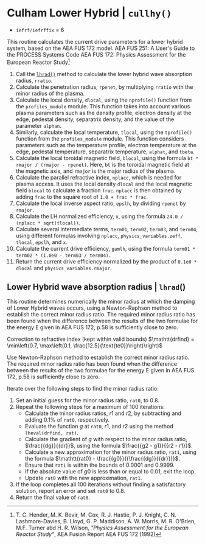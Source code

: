 # Culham Lower Hybrid | `cullhy()`

- `iefrf/iefrffix` = 6



This routine calculates the current drive parameters for a
lower hybrid system, based on the AEA FUS 172 model.
AEA FUS 251: A User's Guide to the PROCESS Systems Code
AEA FUS 172: Physics Assessment for the European Reactor Study[^1]


1. Call the [`lhrad()`](#lower-hybrid-wave-absorption-radius--lhrad) method to calculate the lower hybrid wave absorption radius, `rratio`.
2. Calculate the penetration radius, `rpenet`, by multiplying `rratio` with the minor radius of the plasma.
3. Calculate the local density, `dlocal`, using the `nprofile()` function from the `profiles_module` module. This function takes into account various plasma parameters such as the density profile, electron density at the edge, pedestal density, separatrix density, and the value of the parameter `alphan`.
4. Similarly, calculate the local temperature, `tlocal`, using the `tprofile()` function from the `profiles_module` module. This function considers parameters such as the temperature profile, electron temperature at the edge, pedestal temperature, separatrix temperature, `alphat`, and `tbeta`.
5. Calculate the local toroidal magnetic field, `blocal`, using the formula `bt * rmajor / (rmajor - rpenet)`. Here, `bt` is the toroidal magnetic field at the magnetic axis, and `rmajor` is the major radius of the plasma.
6. Calculate the parallel refractive index, `nplacc`, which is needed for plasma access. It uses the local density `dlocal` and the local magnetic field `blocal` to calculate a fraction `frac`. `nplacc` is then obtained by adding `frac` to the square root of `1.0 + frac * frac`.
7. Calculate the local inverse aspect ratio, `epslh`, by dividing `rpenet` by `rmajor`.
8. Calculate the LH normalized efficiency, `x`, using the formula `24.0 / (nplacc * sqrt(tlocal))`.
9. Calculate several intermediate terms, `term01`, `term02`, `term03`, and `term04`, using different formulas involving `nplacc`, `physics_variables.zeff`, `tlocal`, `epslh`, and `x`.
10. Calculate the current drive efficiency, `gamlh`, using the formula `term01 * term02 * (1.0e0 - term03 / term04)`.
11. Return the current drive efficiency normalized by the product of `0.1e0 * dlocal` and `physics_variables.rmajor`.

[^1]: T. C. Hender, M. K. Bevir, M. Cox, R. J. Hastie, P. J. Knight, C. N. Lashmore-Davies, B. Lloyd, G. P. Maddison, A. W. Morris, M. R. O'Brien, M.F. Turner abd H. R. Wilson, *"Physics Assessment for the European Reactor Study"*, AEA Fusion Report AEA FUS 172 (1992)

## Lower Hybrid wave absorption radius | `lhrad`()

This routine determines numerically the minor radius at which the damping of Lower Hybrid waves occurs, using a Newton-Raphson method to establish the correct minor radius ratio. The required minor radius ratio has been found when the difference between the results of the two formulae for the energy E given in AEA FUS 172, p.58 is sufficiently close to zero.

Correction to refractive index (kept within valid bounds)
  $\mathtt{drfind} = \min\left(0.7, \max\left(0.1, \frac{12.5}{\text{te0}}\right)\right)$

Use Newton-Raphson method to establish the correct minor radius ratio. The required minor radius ratio has been found when the difference between the results of the two formulae for the energy E given in AEA FUS 172, p.58 is sufficiently close to zero.

Iterate over the following steps to find the minor radius ratio:

1. Set an initial guess for the minor radius ratio, $\mathtt{rat0}$, to 0.8.
2. Repeat the following steps for a maximum of 100 iterations:
    - Calculate the minor radius ratios, $r1$ and $r2$, by subtracting and adding 0.1% of $\mathtt{rat0}$, respectively.
    - Evaluate the function $g$ at $\mathtt{rat0}$, $r1$, and $r2$ using the method `lheval(drfind, rat)`.
    - Calculate the gradient of $g$ with respect to the minor radius ratio, $\frac{{dg}}{{dr}}$, using the formula $\frac{{g2 - g1}}{{r2 - r1}}$.
    - Calculate a new approximation for the minor radius ratio, $\mathtt{rat1}$, using the formula $\mathtt{rat0} - \frac{{g0}}{{\frac{{dg}}{{dr}}}}$.
    - Ensure that $\mathtt{rat1}$ is within the bounds of 0.0001 and 0.9999.
    - If the absolute value of $g0$ is less than or equal to 0.01, exit the loop.
    - Update $\mathtt{rat0}$ with the new approximation, $\mathtt{rat1}$.
3. If the loop completes all 100 iterations without finding a satisfactory solution, report an error and set $\mathtt{rat0}$ to 0.8.
4. Return the final value of $\mathtt{rat0}$.

[^1]: T. C. Hender, M. K. Bevir, M. Cox, R. J. Hastie, P. J. Knight, C. N. Lashmore-Davies, B. Lloyd, G. P. Maddison, A. W. Morris, M. R. O'Brien, M.F. Turner abd H. R. Wilson, *"Physics Assessment for the European Reactor Study"*, AEA Fusion Report AEA FUS 172 (1992)